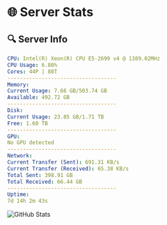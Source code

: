 # 🌐 Server Stats
## 🔍 Server Info
```yaml
CPU: Intel(R) Xeon(R) CPU E5-2699 v4 @ 1389.02MHz
CPU Usage: 6.80%
Cores: 44P | 88T
-----------------------------------
Memory:
Current Usage: 7.66 GB/503.74 GB
Available: 492.72 GB
-----------------------------------
Disk:
Current Usage: 23.85 GB/1.71 TB
Free: 1.60 TB
-----------------------------------
GPU:
No GPU detected
-----------------------------------
Network:
Current Transfer (Sent): 691.31 KB/s
Current Transfer (Received): 65.38 KB/s
Total Sent: 398.91 GB
Total Received: 66.44 GB
-----------------------------------
Uptime:
7d 14h 2m 43s
```
![GitHub Stats](https://img.shields.io/badge/Updated-2025-04-27_07:11:31-blue)